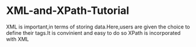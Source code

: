 # XML-and-XPath-Tutorial
XML is important,in terms of storing data.Here,users are given the choice to define their tags.It is convinient and easy to do so
XPath is incorporated with XML 
